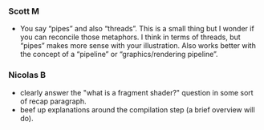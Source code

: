### Scott M

* You say “pipes” and also “threads”.  This is a small thing but I wonder if you can reconcile those metaphors.  I think in terms of threads, but “pipes” makes more sense with your illustration.  Also works better with the concept of a “pipeline” or “graphics/rendering pipeline”.

### Nicolas B

* clearly answer the "what is a fragment shader?" question in some sort of recap paragraph.
* beef up explanations around the compilation step (a brief overview will do).
